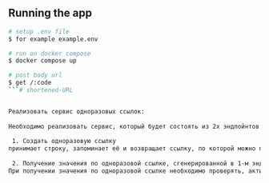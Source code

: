 ## Running the app

```bash
# setup .env file
$ for example example.env

# run on docker compose 
$ docker compose up

# post body url 
$ get /:code
```# shortened-URL


Реализовать сервис одноразовых ссылок: 
 
Необходимо реализовать сервис, который будет состоять из 2х эндпойнтов: 
 
 1. Создать одноразовую ссылку 
принимает строку, запоминает её и возвращает ссылку, по которой можно получить строку, одноразовая ссылка должна быть уникальна, т.е. в один момент времени, в сервисе не может быть 2х одинаковых активных одноразовых ссылок. 
 
 2. Получение значения по одноразовой ссылке, сгенерированной в 1-м эндпойнте. 
При получении значения по одноразовой ссылке необходимо проверять, активна ли она. Если ссылка уже использована, то следует вернуть сообщение об ошибке. 
